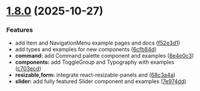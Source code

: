 # [1.8.0](https://github.com/Xenial-Devil/Saha-ui/compare/v1.7.0...v1.8.0) (2025-10-27)


### Features

* add Item and NavigationMenu example pages and docs ([f52e3d1](https://github.com/Xenial-Devil/Saha-ui/commit/f52e3d1f264b6aef8a3db033c70f15ffd21e99ae))
* add types and examples for new components ([6cfb84d](https://github.com/Xenial-Devil/Saha-ui/commit/6cfb84d66ec2be9af9603791a5e6b2c4b1066c06))
* **command:** add Command palette component and examples ([8e4e0c3](https://github.com/Xenial-Devil/Saha-ui/commit/8e4e0c38276cf8eeafe48aca498af3acecb4e122))
* **components:** add ToggleGroup and Typography with examples ([c703ecd](https://github.com/Xenial-Devil/Saha-ui/commit/c703ecd8dcf998d1c4d509b986e7b57e6e8e49e2))
* **resizable,form:** integrate react-resizable-panels and ([68c3a4a](https://github.com/Xenial-Devil/Saha-ui/commit/68c3a4ab6f9941108d7e0a8d21b5ba14b478be22))
* **slider:** add fully featured Slider component and examples ([7e974dd](https://github.com/Xenial-Devil/Saha-ui/commit/7e974dd8b60d5316c3e8451ee1f9f0b99a7b3c02))
